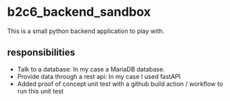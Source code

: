 
# b2c6_backend_sandbox

This is a small python backend application to play with.

## responsibilities

- Talk to a database: In my case a MariaDB database.
- Provide data through a rest api: In my case I used fastAPI
- Added proof of concept unit test with a github build action / workflow to run this unit test
